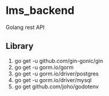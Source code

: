 # lms_backend
Golang rest API

## Library
1. go get -u github.com/gin-gonic/gin
2. go get -u gorm.io/gorm
3. go get -u gorm.io/driver/postgres
4. go get -u gorm.io/driver/mysql
5. go get github.com/joho/godotenv